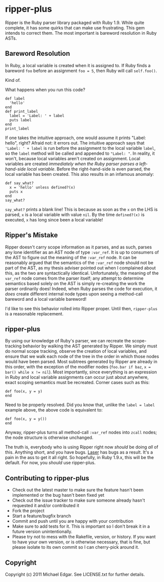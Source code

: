 # ripper-plus

Ripper is the Ruby parser library packaged with Ruby 1.9. While quite complete, it has some quirks that can make use frustrating. This gem intends to correct them. The most important is bareword resolution in Ruby ASTs.

## Bareword Resolution

In Ruby, a local variable is created when it is assigned to. If Ruby finds a bareword `foo` before an assignment `foo = 5`, then Ruby will call `self.foo()`.

Kind of.

What happens when you run this code?

    def label
      'hello'
    end
    def print_label
      label = 'Label: ' + label
      puts label
    end
    print_label

If one takes the intuitive approach, one would assume it prints "Label: hello", right? Afraid not: it errors out. The intuitive approach says that `'Label: ' + label` is run before the assignment to the local variable `label`, so the `label` method will be called and appended to `"Label: "`. In reality, it won't, because local variables aren't created on assignment. Local variables are created *immediately when the Ruby parser parses a left-hand-side local variable*. Before the right-hand-side is even parsed, the local variable has been created. This also results in an infamous anomaly:

    def say_what?
      x = 'hello' unless defined?(x)
      puts x
    end
    say_what?

`say_what?` prints a blank line! This is because as soon as the `x` on the LHS is parsed, `x` is a local variable with value `nil`. By the time `defined?(x)` is executed, `x` has long since been a local variable!

## Ripper's Mistake

Ripper doesn't carry scope information as it parses, and as such, parses any lone identifier as an AST node of type `:var_ref`. It is up to consumers of the AST to figure out the meaning of the `:var_ref` node. It can be reasonably argued that the semantics of the `:var_ref` node should not be part of the AST, as my thesis adviser pointed out when I complained about this, as the two are syntactically identical. Unfortunately, the meaning of the `var_ref` node comes from the parser itself; any attempt to determine semantics based solely on the AST is simply re-creating the work the parser ordinarily does! Indeed, when Ruby parses the code for execution, it *does* create different internal node types upon seeing a method-call bareword and a local variable bareword!

I'd like to see this behavior rolled into Ripper proper. Until then, `ripper-plus` is a reasonable replacement.

## ripper-plus

By using our knowledge of Ruby's parser, we can recreate the scope-tracking behavior by walking the AST generated by Ripper. We simply must do normal scope tracking, observe the creation of local variables, and ensure that we walk each node of the tree in the order in which those nodes would have been parsed. Most subtrees generated by Ripper are already in this order, with the exception of the modifier nodes (`foo.bar if baz`, `x = bar() while x != nil`). Most importantly, since everything is an expression in Ruby and local variable assignments can occur just about anywhere, exact scoping semantics must be recreated. Corner cases such as this:

    def foo(x, y = y)
    end

Need to be properly resolved. Did you know that, unlike the `label = label` example above, the above code is equivalent to:

    def foo(x, y = y())
    end

Anyway, ripper-plus turns all method-call `:var_ref` nodes into `zcall` nodes; the node structure is otherwise unchanged.

The truth is, everybody who is using Ripper right now *should* be doing *all* of this. Anything short, and you have bugs. [Laser](https://github.com/michaeledgar/laser/) has bugs as a result. It's a pain in the ass to get it all right. So hopefully, in Ruby 1.9.x, this will be the default. For now, you *should* use ripper-plus.

## Contributing to ripper-plus
 
* Check out the latest master to make sure the feature hasn't been implemented or the bug hasn't been fixed yet
* Check out the issue tracker to make sure someone already hasn't requested it and/or contributed it
* Fork the project
* Start a feature/bugfix branch
* Commit and push until you are happy with your contribution
* Make sure to add tests for it. This is important so I don't break it in a future version unintentionally.
* Please try not to mess with the Rakefile, version, or history. If you want to have your own version, or is otherwise necessary, that is fine, but please isolate to its own commit so I can cherry-pick around it.

## Copyright

Copyright (c) 2011 Michael Edgar. See LICENSE.txt for
further details.

